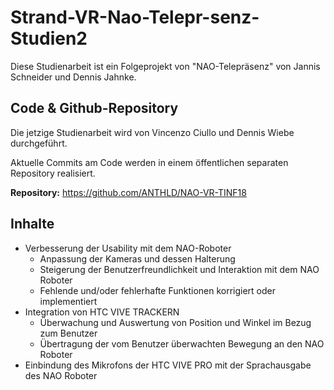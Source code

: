 # Strand-VR-Nao-Telepr-senz-Studien2

Diese Studienarbeit ist ein Folgeprojekt von "NAO-Telepräsenz" von Jannis Schneider und Dennis Jahnke.

## Code & Github-Repository

Die jetzige Studienarbeit wird von Vincenzo Ciullo und Dennis Wiebe durchgeführt.

Aktuelle Commits am Code werden in einem öffentlichen separaten Repository realisiert.

**Repository:**  https://github.com/ANTHLD/NAO-VR-TINF18

## Inhalte

- Verbesserung der Usability mit dem NAO-Roboter
  - Anpassung der Kameras und dessen Halterung
  - Steigerung der Benutzerfreundlichkeit und Interaktion mit dem NAO Roboter
  - Fehlende und/oder fehlerhafte Funktionen korrigiert oder implementiert
- Integration von HTC VIVE TRACKERN
  - Überwachung und Auswertung von Position und Winkel im Bezug zum Benutzer
  - Übertragung der vom Benutzer überwachten Bewegung an den NAO Roboter
- Einbindung des Mikrofons der HTC VIVE PRO mit der Sprachausgabe des NAO Roboter
